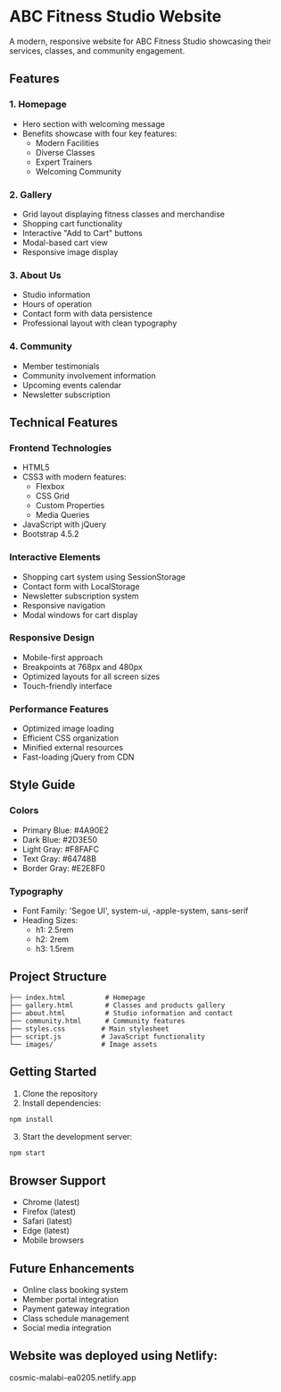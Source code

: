 # ABC Fitness Studio Website

A modern, responsive website for ABC Fitness Studio showcasing their services, classes, and community engagement.

## Features

### 1. Homepage
- Hero section with welcoming message
- Benefits showcase with four key features:
  - Modern Facilities
  - Diverse Classes
  - Expert Trainers
  - Welcoming Community

### 2. Gallery
- Grid layout displaying fitness classes and merchandise
- Shopping cart functionality
- Interactive "Add to Cart" buttons
- Modal-based cart view
- Responsive image display

### 3. About Us
- Studio information
- Hours of operation
- Contact form with data persistence
- Professional layout with clean typography

### 4. Community
- Member testimonials
- Community involvement information
- Upcoming events calendar
- Newsletter subscription

## Technical Features

### Frontend Technologies
- HTML5
- CSS3 with modern features:
  - Flexbox
  - CSS Grid
  - Custom Properties
  - Media Queries
- JavaScript with jQuery
- Bootstrap 4.5.2

### Interactive Elements
- Shopping cart system using SessionStorage
- Contact form with LocalStorage
- Newsletter subscription system
- Responsive navigation
- Modal windows for cart display

### Responsive Design
- Mobile-first approach
- Breakpoints at 768px and 480px
- Optimized layouts for all screen sizes
- Touch-friendly interface

### Performance Features
- Optimized image loading
- Efficient CSS organization
- Minified external resources
- Fast-loading jQuery from CDN

## Style Guide

### Colors
- Primary Blue: #4A90E2
- Dark Blue: #2D3E50
- Light Gray: #F8FAFC
- Text Gray: #64748B
- Border Gray: #E2E8F0

### Typography
- Font Family: 'Segoe UI', system-ui, -apple-system, sans-serif
- Heading Sizes:
  - h1: 2.5rem
  - h2: 2rem
  - h3: 1.5rem

## Project Structure
```
├── index.html          # Homepage
├── gallery.html        # Classes and products gallery
├── about.html          # Studio information and contact
├── community.html      # Community features
├── styles.css         # Main stylesheet
├── script.js          # JavaScript functionality
└── images/            # Image assets
```

## Getting Started

1. Clone the repository
2. Install dependencies:
```bash
npm install
```
3. Start the development server:
```bash
npm start
```

## Browser Support
- Chrome (latest)
- Firefox (latest)
- Safari (latest)
- Edge (latest)
- Mobile browsers

## Future Enhancements
- Online class booking system
- Member portal integration
- Payment gateway integration
- Class schedule management
- Social media integration

## Website was deployed using Netlify: 
cosmic-malabi-ea0205.netlify.app
